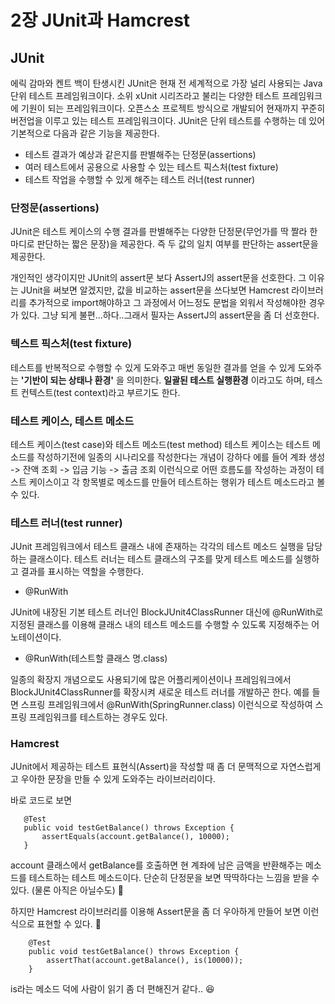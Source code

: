 # 2장 JUnit과 Hamcrest

## JUnit
에릭 감마와 켄트 백이 탄생시킨 JUnit은 현재 전 세계적으로 가장 널리 사용되는 Java 단위 테스트 프레임워크이다.
소위 xUnit 시리즈라고 불리는 다양한 테스트 프레임워크에 기원이 되는 프레임워크이다. 오픈스소 프로젝트 방식으로 개발되어 현재까지 꾸준히 버전업을 이루고 있는 테스트 프레임워크이다. JUnit은 단위 테스트를 수행하는 데 있어 기본적으로 다음과 같은 기능을 제공한다.

- 테스트 결과가 예상과 같은지를 판별해주는 단정문(assertions)
- 여러 테스트에서 공용으로 사용할 수 있는 테스트 픽스처(test fixture)
- 테스트 작업을 수행할 수 있게 해주는 테스트 러너(test runner)


### 단정문(assertions)
JUnit은 테스트 케이스의 수행 결과를 판별해주는 다양한 단정문(무언가를 딱 짤라 한마디로 판단하는 짧은 문장)을 제공한다.
즉 두 값의 일치 여부를 판단하는 assert문을 제공한다.

개인적인 생각이지만 JUnit의 assert문 보다 AssertJ의 assert문을 선호한다. 그 이유는 JUnit을 써보면 알겠지만, 값을 비교하는 assert문을 쓰다보면 Hamcrest 라이브러리를 추가적으로 import해야하고 그 과정에서 어느정도 문법을 외워서 작성해야한 경우가 있다. 그냥 되게 불편...하다..그래서 필자는 AssertJ의 assert문을 좀 더 선호한다.

### 텍스트 픽스처(test fixture)
테스트를 반복적으로 수행할 수 있게 도와주고 매번 동일한 결과를 얻을 수 있게 도와주는 **'기반이 되는 상태나 환경'** 을 의미한다. **일괄된 테스트 실행환경** 이라고도 하며, 테스트 컨텍스트(test context)라고 부르기도 한다.


### 테스트 케이스, 테스트 메소드
테스트 케이스(test case)와 테스트 메소드(test method)
테스트 케이스는 테스트 메소드를 작성하기전에 일종의 시나리오를 작성한다는 개념이 강하다
에를 들어 계좌 생성 -> 잔액 조회 -> 입금 기능 -> 출금 조회  이런식으로 어떤 흐름도를 작성하는 과정이 테스트 케이스이고
각 항목별로 메소드를 만들어 테스트하는 행위가 테스트 메소드라고 볼 수 있다.


### 테스트 러너(test runner)

JUnit 프레임워크에서 테스트 클래스 내에 존재하는 각각의 테스트 메소드 실행을 담당하는 클래스이다.
테스트 러너는 테스트 클래스의 구조를 맞게 테스트 메소드를 실행하고 결과를 표시하는 역할을 수행한다. 

- @RunWith

JUnit에 내장된 기본 테스트 러너인 BlockJUnit4ClassRunner 대신에 @RunWith로 지정된 클래스를 이용해 클래스 내의 테스트 메소드를 수행할 수 있도록 지정해주는 어노테이션이다.

- @RunWith(테스트할 클래스 명.class)

일종의 확장지 개념으로도 사용되기에 많은 어플리케이션이나 프레임워크에서 BlockJUnit4ClassRunner를 확장시켜 새로운 테스트 러너를 개발하곤 한다. 예를 들면 스프링 프레임워크에서 @RunWith(SpringRunner.class) 이런식으로 작성하여 스프링 프레임워크를 테스트하는 경우도 있다.

### Hamcrest

JUnit에서 제공하는 테스트 표현식(Assert)을 작성할 때 좀 더 문맥적으로 자연스럽게고 우아한 문장을 만들 수 있게 도와주는 라이브러리이다.

바로 코드로 보면

 ```
    @Test
    public void testGetBalance() throws Exception {
        assertEquals(account.getBalance(), 10000);
    }
 ```
account 클래스에서 getBalance를 호출하면 현 계좌에 남은 금액을 반환해주는 메소드를 테스트하는 테스트 메소드이다.
단순히 단정문을 보면 딱딱하다는 느낌을 받을 수 있다. (물론 아직은 아닐수도) 🤔

하지만 Hamcrest 라이브러리를 이용해 Assert문을 좀 더 우아하게 만들어 보면 이런식으로 표현할 수 있다. 👏

```
    @Test
    public void testGetBalance() throws Exception {
        assertThat(account.getBalance(), is(10000));
    }
```

is라는 메소드 덕에 사람이 읽기 좀 더 편해진거 같다.. 😆